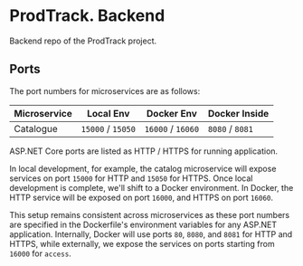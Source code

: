 # ProdTrack. Backend

Backend repo of the ProdTrack project.

## Ports

The port numbers for microservices are as follows:

| Microservice | Local Env         | Docker Env        | Docker Inside   |
| ------------ | ----------------- | ----------------- | --------------- |
| Catalogue    | `15000` / `15050` | `16000` / `16060` | `8080` / `8081` |

ASP.NET Core ports are listed as HTTP / HTTPS for running application.

In local development, for example, the catalog microservice will expose services on port `15000` for HTTP and `15050` for HTTPS. Once local development is complete, we'll shift to a Docker environment. In Docker, the HTTP service will be exposed on port `16000`, and HTTPS on port `16060`.

This setup remains consistent across microservices as these port numbers are specified in the Dockerfile's environment variables for any ASP.NET application. Internally, Docker will use ports `80`, `8080`, and `8081` for HTTP and HTTPS, while externally, we expose the services on ports starting from `16000` for `access`.